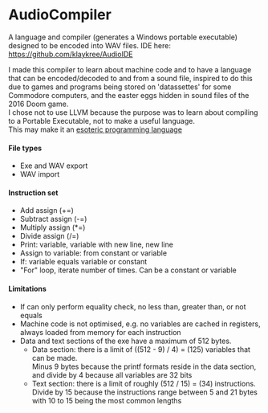 # AudioCompiler
A language and compiler (generates a Windows portable executable) designed to be encoded into WAV files. IDE here: https://github.com/klaykree/AudioIDE

I made this compiler to learn about machine code and to have a language that can be encoded/decoded to and from a sound file,
inspired to do this due to games and programs being stored on 'datassettes' for some Commodore computers, and the easter eggs hidden
in sound files of the 2016 Doom game.  
I chose not to use LLVM because the purpose was to learn about compiling to a Portable Executable, not to make a useful language.  
This may make it an [esoteric programming language](https://www.esolangs.org)

#### File types
- Exe and WAV export  
- WAV import

#### Instruction set
- Add assign (+=)
- Subtract assign (-=)
- Multiply assign (*=)
- Divide assign (/=)
- Print: variable, variable with new line, new line
- Assign to variable: from constant or variable
- If: variable equals variable or constant
- "For" loop, iterate number of times. Can be a constant or variable

#### Limitations
- If can only perform equality check, no less than, greater than, or not equals
- Machine code is not optimised, e.g. no variables are cached in registers, always loaded from memory for each instruction
- Data and text sections of the exe have a maximum of 512 bytes.  
  - Data section: there is a limit of ((512 - 9) / 4) = (125) variables that can be made.  
Minus 9 bytes because the printf formats reside in the data section, and divide by 4 because all variables are 32 bits
  - Text section: there is a limit of roughly (512 / 15) = (34) instructions.
  Divide by 15 because the instructions range between 5 and 21 bytes with 10 to 15 being the most common lengths
